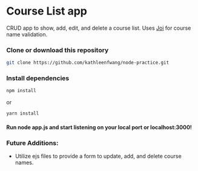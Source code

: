 # Course List app 

CRUD app to show, add, edit, and delete a course list. Uses [Joi](https://www.npmjs.com/package/joi) for course name validation. 

### Clone or download this repository

```sh
git clone https://github.com/kathleenfwang/node-practice.git
```

### Install dependencies

```sh
npm install
```

or

```sh
yarn install
```
#### Run node app.js and start listening on your local port or localhost:3000! 

### Future Additions: 
- Utilize ejs files to provide a form to update, add, and delete course names. 
